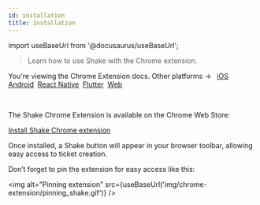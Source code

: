 ```yaml
---
id: installation
title: Installation
---
```

import useBaseUrl from '@docusaurus/useBaseUrl';

> Learn how to use Shake with the Chrome extension.

<p class="p2 mt-40">You're viewing the Chrome Extension docs. Other platforms → &nbsp;
<a href="/docs/ios/install/spm/">iOS</a>&nbsp; 
<a href="/docs/android/installation/">Android</a>&nbsp;
<a href="/docs/react/installation/">React Native</a>&nbsp;
<a href="/docs/flutter/installation/">Flutter</a>&nbsp;  
<a href="/docs/web/install/npm/">Web</a>
</p>

<br/>

The Shake Chrome Extension is available on the Chrome Web Store:

[Install Shake Chrome extension](https://chromewebstore.google.com/detail/shake/fgpnklngaiahpcpjennhbcmkiahjohdk)

Once installed, a Shake button will appear in your browser toolbar, allowing easy access to ticket creation.

Don’t forget to pin the extension for easy access like this:

<img
alt="Pinning extension"
src={useBaseUrl('img/chrome-extension/pinning_shake.gif')}
/>
